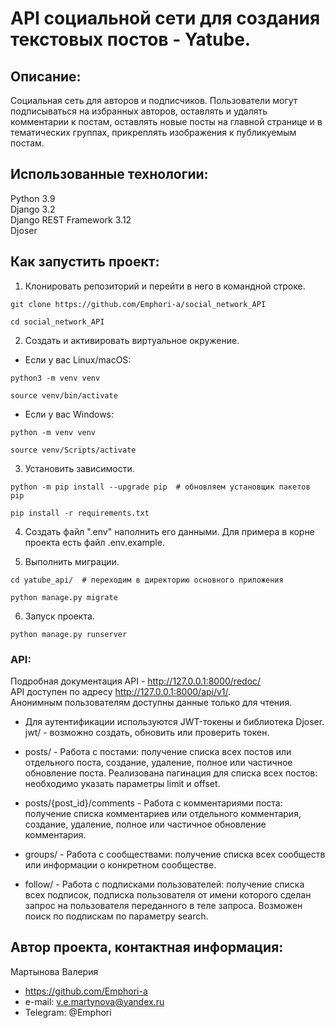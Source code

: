 # API социальной сети для создания текстовых постов - Yatube.

## Описание:

Социальная сеть для авторов и подписчиков. Пользователи могут подписываться на избранных авторов, оставлять и удалять комментарии к постам, оставлять новые посты на главной странице и в тематических группах, прикреплять изображения к публикуемым постам.

## Использованные технологии:

Python 3.9  
Django 3.2  
Django REST Framework 3.12  
Djoser

## Как запустить проект:

1. Клонировать репозиторий и перейти в него в командной строке.
```
git clone https://github.com/Emphori-a/social_network_API
```
```
cd social_network_API
```

2. Cоздать и активировать виртуальное окружение.
- Если у вас Linux/macOS:
```
python3 -m venv venv
```
```
source venv/bin/activate
```
- Если у вас Windows:
```
python -m venv venv
```
```
source venv/Scripts/activate
```

3. Установить зависимости.
```
python -m pip install --upgrade pip  # обновляем установщик пакетов pip
```
```
pip install -r requirements.txt
```

4. Создать файл ".env" наполнить его данными. Для примера в корне проекта есть файл .env.example.

5. Выполнить миграции.
```
cd yatube_api/  # переходим в директорию основного приложения
```
```
python manage.py migrate
```

6. Запуск проекта.
```
python manage.py runserver
```

### API:

Подробная документация API - http://127.0.0.1:8000/redoc/  
API доступен по адресу http://127.0.0.1:8000/api/v1/.  
Анонимным пользователям доступны данные только для чтения.

* Для аутентификации используются JWT-токены и библиотека Djoser.
jwt/ - возможно создать, обновить или проверить токен.

* posts/ - Работа с постами: получение списка всех постов или отдельного поста, создание, удаление, полное или частичное обновление поста.
Реализована пагинация для списка всех постов: необходимо указать параметры limit и offset.

* posts/{post_id}/comments - Работа с комментариями поста: получение списка комментариев или отдельного комментария, создание, удаление, полное или частичное обновление комментария.

* groups/ - Работа с сообществами: получение списка всех сообществ или информации о конкретном сообществе.

* follow/ - Работа с подписками пользователей: получение списка всех подписок, подписка пользователя от имени которого сделан запрос на пользователя переданного в теле запроса.
Возможен поиск по подпискам по параметру search.


## Автор проекта, контактная информация:
Мартынова Валерия
- https://github.com/Emphori-a
- e-mail: v.e.martynova@yandex.ru
- Telegram: @Emphori